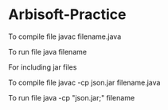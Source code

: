 # Arbisoft-Practice

To compile file
  javac filename.java

To run file
  java filename

For including jar files

To compile file
  javac -cp json.jar filename.java

To run file
  java -cp "json.jar;" filename
